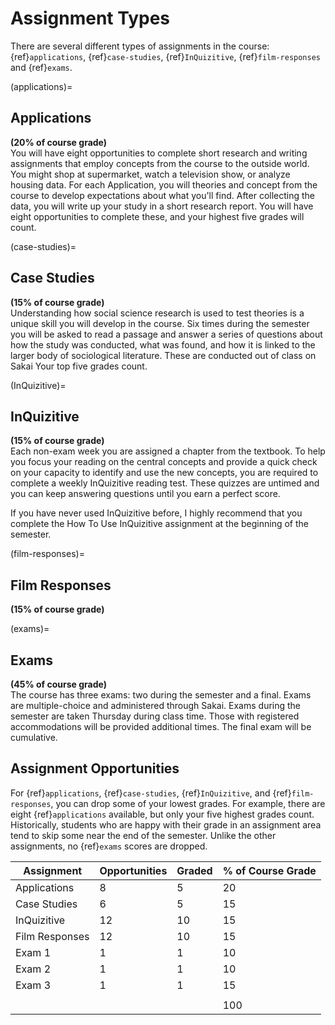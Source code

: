 # Assignment Types
There are several different types of assignments in the course: {ref}`applications`, {ref}`case-studies`, {ref}`InQuizitive`, {ref}`film-responses` and {ref}`exams`.


(applications)=
## Applications   
**(20% of course grade)**  
You will have eight opportunities to complete short research and writing assignments that employ concepts from the course to the outside world. You might shop at supermarket, watch a television show, or analyze housing data. For each Application, you will theories and concept from the course to develop expectations about what you'll find. After collecting the data, you will write up your study in a short research report. You will have eight opportunities to complete these, and your highest five grades will count.

(case-studies)=
## Case Studies    
**(15% of course grade)**  
Understanding how social science research is used to test theories is a unique skill you will develop in the course. Six times during the semester you will be asked to read a passage and answer a series of questions about how the study was conducted, what was found, and how it is linked to the larger body of sociological literature. These are conducted out of class on Sakai  Your top five grades count.

(InQuizitive)=
## InQuizitive      
**(15% of course grade)**  
Each non-exam week you are assigned a chapter from the textbook. To help you focus your reading on the central concepts and provide a quick check on your capacity to identify and use the new concepts, you are required to complete a weekly InQuizitive reading test. These quizzes are untimed and you can keep answering questions until you earn a perfect score.

If you have never used InQuizitive before, I highly recommend that you complete the How To Use InQuizitive assignment at the beginning of the semester.

(film-responses)=
## Film Responses   
**(15% of course grade)**  

(exams)=
## Exams  
**(45% of course grade)**  
The course has three exams: two during the semester and a final. Exams are multiple-choice and administered through Sakai. Exams during the semester are taken Thursday during class time. Those with registered accommodations will be provided additional times. The final exam will be cumulative.


## Assignment Opportunities
For {ref}`applications`, {ref}`case-studies`, {ref}`InQuizitive`, and {ref}`film-responses`, you can drop some of your lowest grades. For example, there are eight {ref}`applications` available, but only your five highest grades count. Historically, students who are happy with their grade in an assignment area tend to skip some near the end of the semester. Unlike the other assignments, no {ref}`exams` scores are dropped.

| Assignment     | Opportunities  | Graded | % of Course Grade |
|----------------|----------------|------------------|-------------------|
| Applications   | 8              | 5                | 20                |
| Case Studies   | 6              | 5                | 15                |
| InQuizitive    | 12             | 10               | 15                |
| Film Responses | 12             | 10               | 15                |
| Exam 1         | 1              | 1                | 10                |
| Exam 2         | 1              | 1                | 10                |
| Exam 3         | 1              | 1                | 15                |
|                |                |                  |                   |
|                |                |                  | 100               |
